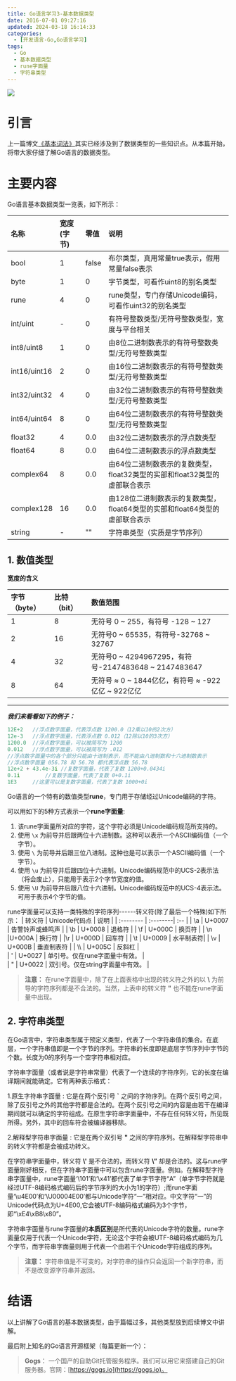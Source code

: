 ```yaml
---
title: Go语言学习3-基本数据类型
date: 2016-07-01 09:27:16
updated: 2024-03-18 16:14:33
categories:
  - [开发语言-Go,Go语言学习]
tags:
  - Go
  - 基本数据类型
  - rune字面量
  - 字符串类型
---
```




![](/images/go-logo.png)

# 引言
上一篇博文[《基本词法》](/2016/06/27/go/go-learning/go-learning2/)其实已经涉及到了数据类型的一些知识点。从本篇开始，将带大家仔细了解Go语言的数据类型。

<!-- more -->

# 主要内容
Go语言基本数据类型一览表，如下所示：

| 名称      |   宽度(字节) | 零值 | 说明|
| :-------- | :--------| :-- |:----|
| bool       |    1    |  false  | 布尔类型，真用常量true表示，假用常量false表示|
| byte        |    1    |   0 |  字节类型，可看作uint8的别名类型|          
| rune       |    4    |  0| rune类型，专门存储Unicode编码，可看作uint32的别名类型|
| int/uint         |    -     |   0 |  有符号整数类型/无符号整数类型，宽度与平台相关|                
| int8/uint8        |    1    |   0 |  由8位二进制数表示的有符号整数类型/无符号整数类型|          
| int16/uint16|    2    |  0|  由16位二进制数表示的有符号整数类型/无符号整数类型|
| int32/uint32         |    4     |   0 |  由32位二进制数表示的有符号整数类型/无符号整数类型|              
| int64/uint64        |     8    |   0 |  由64位二进制数表示的有符号整数类型/无符号整数类型|          
| float32 |    4    |  0.0|  由32位二进制数表示的浮点数类型|
| float64         |    8     |    0.0 |  由64位二进制数表示的浮点数类型|                 
| complex64        |     8    |   0.0 |  由64位二进制数表示的复数类型，float32类型的实部和float32类型的虚部联合表示|          
| complex128 |    16    |  0.0|  由128位二进制数表示的复数类型，float64类型的实部和float64类型的虚部联合表示|
| string|     -    |   "" |   字符串类型（实质是字节序列）|                 
                          

## 1. 数值类型

**宽度的含义**

| 字节（byte）     |   比特（bit） | 数值范围 |
| :-------- | :--------| :-- |
| 1  | 8 |  无符号 0 ~ 255，有符号 -128 ~ 127 |
|2     |    16 |  无符号0 ~ 65535，有符号-32768 ~ 32767  |
| 4       |    32 | 无符号0 ~ 4294967295，有符号-2147483648 ~ 2147483647  |
| 8       |   64 |  无符号 ≈  0 ~ 1844亿亿，有符号 ≈ -922亿亿 ~ 922亿亿 |
    
---------------------
***我们来看看如下的例子：***
```go
12E+2	//浮点数字面量，代表浮点数 1200.0（12乘以10的2次方）
12e-3	//浮点数字面量，代表浮点数 0.012（12除以10的3次方）
1200.0 	//浮点数字面量，可以被简写为 1200
0.012  	//浮点数字面量，可以被简写为 .012
//浮点数字面量中的各个部分只能由十进制表示，而不能由八进制数和十六进制数表示
//浮点数字面量 056.78 和 56.78 都代表浮点数 56.78
12e+2 + 43.4e-3i //复数字面量，代表了复数 1200+0.0434i
0.1i		//复数字面量，代表了复数 0+0.1i
1E3		//这里可以是复数字面量，代表了复数 1000+0i
```

Go语言的一个特有的数值类型**rune**，专门用于存储经过Unicode编码的字符。

可以用如下的5种方式表示一个**rune字面量**:
 1. 该rune字面量所对应的字符，这个字符必须是Unicode编码规范所支持的。
 2. 使用 `\x` 为前导并后跟两位十六进制数。这种可以表示一个ASCII编码值（一个字节）。
 3. 使用 `\` 为前导并后跟三位八进制。这种也是可以表示一个ASCII编码值（一个字节）。
 4. 使用 `\u` 为前导并后跟四位十六进制。Unicode编码规范中的UCS-2表示法（将会废止），只能用于表示2个字节宽度的值。
 5. 使用 `\U` 为前导并后跟八位十六进制。Unicode编码规范中的UCS-4表示法。可用于表示4个字节的值。

rune字面量可以支持一类特殊的字符序列------转义符(除了最后一个特殊)如下所示：
| 转义符     |   Unicode代码点 | 说明 |
| :-------- | :--------| :-- |
| \a      |   U+0007  |  告警铃声或蜂鸣声 |
| \b  | U+0008  |  退格符 |
| \f  | U+000C  |  换页符 |
| \n   |U+000A  |  换行符 |
|\r   | U+000D  |  回车符 |
| \t   | U+0009 |  水平制表符|
| \v   | U+000B  |  垂直制表符 |
| \\\\    | U+005C  |  反斜杠 |	
| \'  | U+0027  |  单引号。仅在rune字面量中有效。 |	
| \"  | U+0022  |  双引号。仅在string字面量中有效。 |			           
                       
 > **注意：** 在rune字面量中，除了在上面表格中出现的转义符之外的以 **\\** 为前导的字符序列都是不合法的。当然，上表中的转义符 **\"** 也不能在rune字面量中出现。

## 2. 字符串类型

在Go语言中，字符串类型属于预定义类型，代表了一个字符串值的集合。在底层，一个字符串值即是一个字节的序列。字符串的长度即是底层字节序列中字节的个数。长度为0的序列与一个空字符串相对应。

字符串字面量（或者说是字符串常量）代表了一个连续的字符序列，它的长度在编译期间就能确定。它有两种表示格式：

1.原生字符串字面量
: 它是在两个反引号 **`** 之间的字符序列。在两个反引号之间，除了反引号之外的其他字符都是合法的。在两个反引号之间的内容是由若干在编译期间就可以确定的字符组成。在原生字符串字面量中，不存在任何转义符，所见既所得。另外，其中的回车符会被编译器移除。

2.解释型字符串字面量
: 它是在两个双引号 **"** 之间的字符序列。在解释型字符串中的转义字符都是会被成功转义。

在字符串字面量中，转义符 **\\'** 是不合法的，而转义符  **\\”** 却是合法的。这与rune字面量刚好相反，但在字符串字面量中可以包含rune字面量。例如。在解释型字符串字面量中，rune字面量‘\101’和‘\x41’都代表了单字节字符“A”（单字节字符就是经过UTF-8编码格式编码后的字节序列的大小为1的字符）;而rune字面量‘\u4E00’和‘\U00004E00’都与Unicode字符“一”相对应。中文字符“一”的Unicode代码点为U+4E00,它会被UTF-8编码格式编码为3个字节，即“\xE4\xB8\x80”。

字符串字面量与rune字面量的**本质区别**是所代表的Unicode字符的数量。rune字面量仅用于代表一个Unicode字符，无论这个字符会被UTF-8编码格式编码为几个字节，而字符串字面量则用于代表一个由若干个Unicode字符组成的序列。

>**注意：** 字符串值是不可变的，对字符串的操作只会返回一个新字符串，而不是改变源字符串并返回。

# 结语
以上讲解了Go语言的基本数据类型，由于篇幅过多，其他类型放到后续博文中讲解。

最后附上知名的Go语言开源框架（每篇更新一个）： 
> **Gogs**： 一个国产的自助Git托管服务程序。我们可以用它来搭建自己的Git服务器。官网：[https://gogs.io](https://gogs.io)。 

